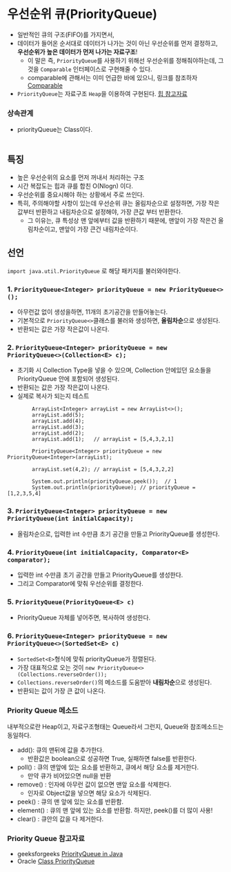 # 우선순위 큐(PriorityQueue)
- 일반적인 큐의 구조(FIFO)를 가지면서,
- 데이터가 들어온 순서대로 데이터가 나가는 것이 아닌 우선순위를 먼저 결정하고, **우선순위가 높은 데이터가 먼저 나가는 자료구조**!
  - 이 말은 즉, `PriorityQueue`를 사용하기 위해선 우선순위를 정해줘야하는데,  그것을  `Comparable` 인터페이스로 구현해줄 수 있다.
  - comparable에 관해서는 이미 언급한 바에 있으니, 링크를 참조하자 [Comparable](../문법/Comparable인터페이스.md)
- `PriorityQueue`는 자료구조 `Heap`을 이용하여 구현된다. [힙 참고자료](./Heap.md)   
### 상속관계 
 - priorityQueue는 Class이다.
<img src ="">

## 특징
 - 높은 우선순위의 요소를 먼저 꺼내서 처리하는 구조
 - 시간 복잡도는 힙과 큐를 합친 O(Nlogn) 이다. 
 - 우선순위를 중요시해야 하는 상황에서 주로 쓰인다. 
 - 특히, 주의해야할 사항이 있는데 우선순위 큐는 올림차순으로 설정하면, 가장 작은값부터 반환하고 내림차순으로 설정해야, 가장 큰값 부터 반환한다. 
    - 그 이유는, 큐 특성상 맨 앞에부터 값을 반환하기 때문에, 맨앞이 가장 작은건 올림차순이고, 맨앞이 가장 큰건 내림차순이다. 

## 선언
`import java.util.PriorityQueue` 로 해당 패키지를 불러와야한다.

### 1. `PriorityQueue<Integer> priorityQueue = new PriorityQueue<>();`  
   - 아무런값 없이 생성을하면, 11개의 초기공간을 만들어놓는다. 
   - 기본적으로 `PriorityQueue<>`클래스를 불러와 생성하면, **올림차순**으로 생성된다.
   - 반환되는 값은 가장 작은값이 나온다.
### 2. `PriorityQueue<Integer> priorityQueue = new PriorityQueue<>(Collection<E> c);`  
   - 초기화 시 Collection Type을 넣을 수 있으며, Collection 안에있던 요소들을 PriorityQueue 안에 포함되어 생성된다.
   - 반환되는 값은 가장 작은값이 나온다.
   - 실제로 복사가 되는지 테스트
```
        ArrayList<Integer> arrayList = new ArrayList<>();
        arrayList.add(5);
        arrayList.add(4);
        arrayList.add(3);
        arrayList.add(2);
        arrayList.add(1);   // arrayList = [5,4,3,2,1]

        PriorityQueue<Integer> priorityQueue = new PriorityQueue<Integer>(arrayList);
        
        arrayList.set(4,2); // arrayList = [5,4,3,2,2]
         
        System.out.println(priorityQueue.peek());  // 1
        System.out.println(priorityQueue); // priorityQueue = [1,2,3,5,4]
```


### 3. `PriorityQueue<Integer> priorityQueue = new PriorityQueue(int initialCapacity);`
  - 올림차순으로, 입력한 int 수만큼 초기 공간을 만들고 PriorityQueue를 생성한다. 
### 4. `PriorityQueue(int initialCapacity, Comparator<E> comparator);`
  - 입력한 int 수만큼 초기 공간을 만들고 PriorityQueue를 생성한다.
  - 그리고 Comparator에 맞춰 우선순위를 결정한다.
### 5. `PriorityQueue(PriorityQueue<E> c)`
  - PriorityQueue 자체를 넣어주면, 복사하여 생성한다.    
### 6. `PriorityQueue<Integer> priorityQueue = new PriorityQueue<>(SortedSet<E> c)`
  - `SortedSet<E>`형식에 맞춰 priorityQueue가 정렬된다.
  - 가장 대표적으로 오는 것이 `new PriorityQueue<>(Collections.reverseOrder());`
  - `Collections.reverseOrder()`의 메소드를 도움받아 **내림차순**으로 생성된다.
  - 반환되는 값이 가장 큰 값이 나온다.



### Priority Queue 메소드
내부적으로란 Heap이고, 자료구조형태는 Queue라서 그런지, Queue와 참조메소드는 동일하다.
- add(): 큐의 맨뒤에 값을 추가한다.  
    - 반환값은 boolean으로 성공하면 True, 실패하면 false를 반환한다.
- poll() : 큐의 맨앞에 있는 요소를 반환하고, 큐에서 해당 요소를 제거한다.
    - 만약 큐가 비어있으면 null을 반환 
- remove() : 인자에 아무런 값이 없으면 맨앞 요소를 삭제한다.
    - 인자로 Object값을 넣으면 해당 요소가 삭제된다. 
- peek() :  큐의 맨 앞에 있는 요소를 반환함.
- element() :  큐의 맨 앞에 있는 요소를 반환함. 하지만, peek()를 더 많이 사용!
- clear() : 큐안의 값을 다 제거한다.

### Priority Queue 참고자료 

- geeksforgeeks [PriorityQueue in Java](https://www.geeksforgeeks.org/priority-queue-class-in-java/)
- Oracle [Class PriorityQueue<E>](https://docs.oracle.com/javase/7/docs/api/java/util/PriorityQueue.html)
